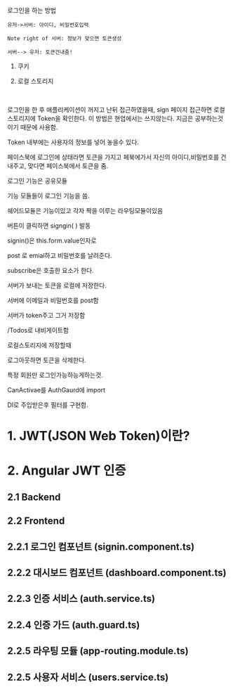 로그인을 하는 방법
```sequence
유저->서버: 아이디, 비밀번호입력

Note right of 서버: 정보가 맞으면 토큰생성 

서버--> 유저: 토큰건내줌!

```

1. 쿠키

2. 로컬 스토리지

  ​

로그인을 한 후 애플리케이션이 꺼지고 난뒤 접근하였을때, sign 페이지 접근하면 로컬 스토리지에 Token을 확인한다. 이 방법은 현업에서는 쓰지않는다. 지금은 공부하는것이기 때문에 사용함.

Token 내부에는 사용자의 정보를 넣어 놓을수 있다.  



페이스북에 로그인에 상태라면 토큰을 가지고 페북에가서 자신의 아이디,비밀번호를 건내주고, 맞다면 페이스북에서 토큰을 줌. 

로그인 기능은 공유모듈

기능 모듈들이 로그인 기능을 씀.

쉐어드모듈은 기능이있고 각자 짝을 이루는 라우팅모듈이있음



버튼이 클릭하면 signgin(  ) 발동

signin()은 this.form.value인자로



post 로 emial하고 비밀번호를 날려준다. <Token> 

subscribe은 호출한 요소가 한다.

서버가 보내는 토큰을 로컬에 저장한다.



서버에 이메일과 비밀번호를 post함

서버가 token주고 그거 저장함

/Todos로 내비게이트함

로컬스토리지에 저장할때 

로그아웃하면 토큰을 삭제한다. 



특정 회원만 로그인가능하능게하는것.

CanActivae를 AuthGaurd에 import

DI로 주입받은후 필터를 구현함.



# 1. JWT(JSON Web Token)이란?







# 2. Angular JWT 인증
## 2.1 Backend
## 2.2 Frontend
## 2.2.1 로그인 컴포넌트 (signin.component.ts)
## 2.2.2 대시보드 컴포넌트 (dashboard.component.ts)
## 2.2.3 인증 서비스 (auth.service.ts)
## 2.2.4 인증 가드 (auth.guard.ts)
## 2.2.5 라우팅 모듈 (app-routing.module.ts)
## 2.2.5 사용자 서비스 (users.service.ts)
